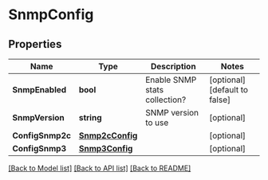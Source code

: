 # SnmpConfig

## Properties

Name | Type | Description | Notes
------------ | ------------- | ------------- | -------------
**SnmpEnabled** | **bool** | Enable SNMP stats collection? | [optional] [default to false]
**SnmpVersion** | **string** | SNMP version to use | [optional] 
**ConfigSnmp2c** | [**Snmp2cConfig**](SNMP2cConfig.md) |  | [optional] 
**ConfigSnmp3** | [**Snmp3Config**](SNMP3Config.md) |  | [optional] 

[[Back to Model list]](../README.md#documentation-for-models) [[Back to API list]](../README.md#documentation-for-api-endpoints) [[Back to README]](../README.md)


